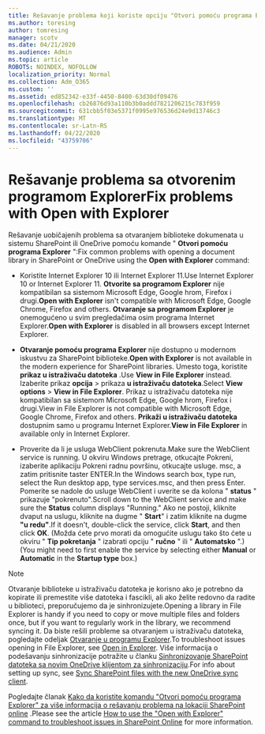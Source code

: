 ```yaml
---
title: Rešavanje problema koji koriste opciju "Otvori pomoću programa Explorer"
ms.author: toresing
author: tomresing
manager: scotv
ms.date: 04/21/2020
ms.audience: Admin
ms.topic: article
ROBOTS: NOINDEX, NOFOLLOW
localization_priority: Normal
ms.collection: Adm_O365
ms.custom: ''
ms.assetid: ed852342-e33f-4450-8400-63d30df09476
ms.openlocfilehash: cb26876d93a110b3b0addd7821206215c783f959
ms.sourcegitcommit: 631cbb5f03e5371f0995e976536d24e9d13746c3
ms.translationtype: MT
ms.contentlocale: sr-Latn-RS
ms.lasthandoff: 04/22/2020
ms.locfileid: "43759706"
---
```

# <a name="fix-problems-with-open-with-explorer"></a><span data-ttu-id="ec371-102">Rešavanje problema sa otvorenim programom Explorer</span><span class="sxs-lookup"><span data-stu-id="ec371-102">Fix problems with Open with Explorer</span></span>

<span data-ttu-id="ec371-103">Rešavanje uobičajenih problema sa otvaranjem biblioteke dokumenata u sistemu SharePoint ili OneDrive pomoću komande " **Otvori pomoću programa Explorer** ":</span><span class="sxs-lookup"><span data-stu-id="ec371-103">Fix common problems with opening a document library in SharePoint or OneDrive using the **Open with Explorer** command:</span></span> 
  
- <span data-ttu-id="ec371-104">Koristite Internet Explorer 10 ili Internet Explorer 11.</span><span class="sxs-lookup"><span data-stu-id="ec371-104">Use Internet Explorer 10 or Internet Explorer 11.</span></span> <span data-ttu-id="ec371-105">**Otvorite sa programom Explorer** nije kompatibilan sa sistemom Microsoft Edge, Google hrom, Firefox i drugi.</span><span class="sxs-lookup"><span data-stu-id="ec371-105">**Open with Explorer** isn't compatible with Microsoft Edge, Google Chrome, Firefox and others.</span></span> <span data-ttu-id="ec371-106">**Otvaranje sa programom Explorer** je onemogućeno u svim pregledačima osim programa Internet Explorer.</span><span class="sxs-lookup"><span data-stu-id="ec371-106">**Open with Explorer** is disabled in all browsers except Internet Explorer.</span></span> 
    
- <span data-ttu-id="ec371-107">**Otvaranje pomoću programa Explorer** nije dostupno u modernom iskustvu za SharePoint biblioteke.</span><span class="sxs-lookup"><span data-stu-id="ec371-107">**Open with Explorer** is not available in the modern experience for SharePoint libraries.</span></span> <span data-ttu-id="ec371-108">Umesto toga, koristite **prikaz u istraživaču datoteka** .</span><span class="sxs-lookup"><span data-stu-id="ec371-108">Use **View in File Explorer** instead.</span></span> <span data-ttu-id="ec371-109">Izaberite prikaz **opcija** \> prikaza **u istraživaču datoteka**.</span><span class="sxs-lookup"><span data-stu-id="ec371-109">Select **View options** \> **View in File Explorer**.</span></span> <span data-ttu-id="ec371-110">Prikaz u istraživaču datoteka nije kompatibilan sa sistemom Microsoft Edge, Google hrom, Firefox i drugi.</span><span class="sxs-lookup"><span data-stu-id="ec371-110">View in File Explorer is not compatible with Microsoft Edge, Google Chrome, Firefox and others.</span></span> <span data-ttu-id="ec371-111">**Prikaži u istraživaču datoteka** dostupnim samo u programu Internet Explorer.</span><span class="sxs-lookup"><span data-stu-id="ec371-111">**View in File Explorer** in available only in Internet Explorer.</span></span> 
    
- <span data-ttu-id="ec371-112">Proverite da li je usluga WebClient pokrenuta.</span><span class="sxs-lookup"><span data-stu-id="ec371-112">Make sure the WebClient service is running.</span></span> <span data-ttu-id="ec371-113">U okviru Windows pretrage, otkucajte Pokreni, izaberite aplikaciju Pokreni radnu površinu, otkucajte usluge. msc, a zatim pritisnite taster ENTER.</span><span class="sxs-lookup"><span data-stu-id="ec371-113">In the Windows search box, type run, select the Run desktop app, type services.msc, and then press Enter.</span></span> <span data-ttu-id="ec371-114">Pomerite se nadole do usluge WebClient i uverite se da kolona " **status** " prikazuje "pokrenuto".</span><span class="sxs-lookup"><span data-stu-id="ec371-114">Scroll down to the WebClient service and make sure the **Status** column displays "Running."</span></span> <span data-ttu-id="ec371-115">Ako ne postoji, kliknite dvaput na uslugu, kliknite na dugme " **Start**" i zatim kliknite na dugme **"u redu"**.</span><span class="sxs-lookup"><span data-stu-id="ec371-115">If it doesn't, double-click the service, click **Start**, and then click **OK**.</span></span> <span data-ttu-id="ec371-116">(Možda ćete prvo morati da omogućite uslugu tako što ćete u okviru " **Tip pokretanja** " izabrati opciju " **ručno** " ili " **Automatsko** ".)</span><span class="sxs-lookup"><span data-stu-id="ec371-116">(You might need to first enable the service by selecting either **Manual** or **Automatic** in the **Startup type** box.)</span></span> 
    
> [!NOTE]
> <span data-ttu-id="ec371-117">Otvaranje biblioteke u istraživaču datoteka je korisno ako je potrebno da kopirate ili premestite više datoteka i fascikli, ali ako želite redovno da radite u biblioteci, preporučujemo da je sinhronizujete.</span><span class="sxs-lookup"><span data-stu-id="ec371-117">Opening a library in File Explorer is handy if you need to copy or move multiple files and folders once, but if you want to regularly work in the library, we recommend syncing it.</span></span> <span data-ttu-id="ec371-118">Da biste rešili probleme sa otvaranjem u istraživaču datoteka, pogledajte odeljak [Otvaranje u programu Explorer](https://go.microsoft.com/fwlink/?linkid=871665).</span><span class="sxs-lookup"><span data-stu-id="ec371-118">To troubleshoot issues opening in File Explorer, see [Open in Explorer](https://go.microsoft.com/fwlink/?linkid=871665).</span></span> <span data-ttu-id="ec371-119">Više informacija o podešavanju sinhronizacije potražite u članku [Sinhronizovanje SharePoint datoteka sa novim OneDrive klijentom za sinhronizaciju](https://go.microsoft.com/fwlink/?linkid=871666).</span><span class="sxs-lookup"><span data-stu-id="ec371-119">For info about setting up sync, see [Sync SharePoint files with the new OneDrive sync client](https://go.microsoft.com/fwlink/?linkid=871666).</span></span>
  
<span data-ttu-id="ec371-120">Pogledajte članak [Kako da koristite komandu "Otvori pomoću programa Explorer" za više informacija o rešavanju problema na lokaciji SharePoint online](https://docs.microsoft.com/sharepoint/support/lists-and-libraries/troubleshoot-issues-using-open-with-explorer) .</span><span class="sxs-lookup"><span data-stu-id="ec371-120">Please see the article [How to use the "Open with Explorer" command to troubleshoot issues in SharePoint Online](https://docs.microsoft.com/sharepoint/support/lists-and-libraries/troubleshoot-issues-using-open-with-explorer) for more information.</span></span> 
  


